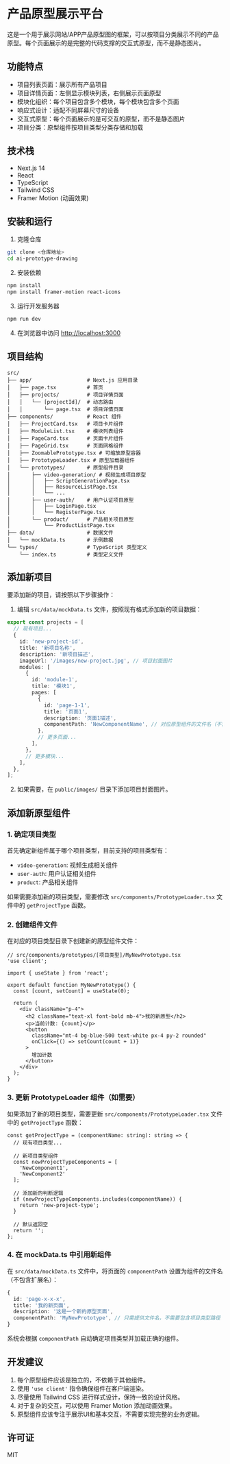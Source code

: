 # 产品原型展示平台

这是一个用于展示网站/APP产品原型图的框架，可以按项目分类展示不同的产品原型。每个页面展示的是完整的代码支撑的交互式原型，而不是静态图片。

## 功能特点

- 项目列表页面：展示所有产品项目
- 项目详情页面：左侧显示模块列表，右侧展示页面原型
- 模块化组织：每个项目包含多个模块，每个模块包含多个页面
- 响应式设计：适配不同屏幕尺寸的设备
- 交互式原型：每个页面展示的是可交互的原型，而不是静态图片
- 项目分类：原型组件按项目类型分类存储和加载

## 技术栈

- Next.js 14
- React
- TypeScript
- Tailwind CSS
- Framer Motion (动画效果)

## 安装和运行

1. 克隆仓库

```bash
git clone <仓库地址>
cd ai-prototype-drawing
```

2. 安装依赖

```bash
npm install
npm install framer-motion react-icons
```

3. 运行开发服务器

```bash
npm run dev
```

4. 在浏览器中访问 [http://localhost:3000](http://localhost:3000)

## 项目结构

```
src/
├── app/                  # Next.js 应用目录
│   ├── page.tsx          # 首页
│   ├── projects/         # 项目详情页面
│   │   └── [projectId]/  # 动态路由
│   │       └── page.tsx  # 项目详情页面
├── components/           # React 组件
│   ├── ProjectCard.tsx   # 项目卡片组件
│   ├── ModuleList.tsx    # 模块列表组件
│   ├── PageCard.tsx      # 页面卡片组件
│   ├── PageGrid.tsx      # 页面网格组件
│   ├── ZoomablePrototype.tsx # 可缩放原型容器
│   ├── PrototypeLoader.tsx # 原型加载器组件
│   └── prototypes/       # 原型组件目录
│       ├── video-generation/ # 视频生成项目原型
│       │   ├── ScriptGenerationPage.tsx
│       │   ├── ResourceListPage.tsx
│       │   └── ...
│       ├── user-auth/    # 用户认证项目原型
│       │   ├── LoginPage.tsx
│       │   └── RegisterPage.tsx
│       └── product/      # 产品相关项目原型
│           └── ProductListPage.tsx
├── data/                 # 数据文件
│   └── mockData.ts       # 示例数据
└── types/                # TypeScript 类型定义
    └── index.ts          # 类型定义文件
```

## 添加新项目

要添加新的项目，请按照以下步骤操作：

1. 编辑 `src/data/mockData.ts` 文件，按照现有格式添加新的项目数据：

```ts
export const projects = [
  // 现有项目...
  {
    id: 'new-project-id',
    title: '新项目名称',
    description: '新项目描述',
    imageUrl: '/images/new-project.jpg', // 项目封面图片
    modules: [
      {
        id: 'module-1',
        title: '模块1',
        pages: [
          {
            id: 'page-1-1',
            title: '页面1',
            description: '页面1描述',
            componentPath: 'NewComponentName', // 对应原型组件的文件名（不含扩展名）
          },
          // 更多页面...
        ],
      },
      // 更多模块...
    ],
  },
];
```

2. 如果需要，在 `public/images/` 目录下添加项目封面图片。

## 添加新原型组件

### 1. 确定项目类型

首先确定新组件属于哪个项目类型，目前支持的项目类型有：

- `video-generation`: 视频生成相关组件
- `user-auth`: 用户认证相关组件
- `product`: 产品相关组件

如果需要添加新的项目类型，需要修改 `src/components/PrototypeLoader.tsx` 文件中的 `getProjectType` 函数。

### 2. 创建组件文件

在对应的项目类型目录下创建新的原型组件文件：

```tsx
// src/components/prototypes/[项目类型]/MyNewPrototype.tsx
'use client';

import { useState } from 'react';

export default function MyNewPrototype() {
  const [count, setCount] = useState(0);

  return (
    <div className="p-4">
      <h2 className="text-xl font-bold mb-4">我的新原型</h2>
      <p>当前计数: {count}</p>
      <button 
        className="mt-4 bg-blue-500 text-white px-4 py-2 rounded"
        onClick={() => setCount(count + 1)}
      >
        增加计数
      </button>
    </div>
  );
}
```

### 3. 更新 PrototypeLoader 组件（如需要）

如果添加了新的项目类型，需要更新 `src/components/PrototypeLoader.tsx` 文件中的 `getProjectType` 函数：

```tsx
const getProjectType = (componentName: string): string => {
  // 现有项目类型...
  
  // 新项目类型组件
  const newProjectTypeComponents = [
    'NewComponent1',
    'NewComponent2'
  ];
  
  // 添加新的判断逻辑
  if (newProjectTypeComponents.includes(componentName)) {
    return 'new-project-type';
  }
  
  // 默认返回空
  return '';
};
```

### 4. 在 mockData.ts 中引用新组件

在 `src/data/mockData.ts` 文件中，将页面的 `componentPath` 设置为组件的文件名（不包含扩展名）：

```ts
{
  id: 'page-x-x-x',
  title: '我的新页面',
  description: '这是一个新的原型页面',
  componentPath: 'MyNewPrototype', // 只需提供文件名，不需要包含项目类型路径
}
```

系统会根据 `componentPath` 自动确定项目类型并加载正确的组件。

## 开发建议

1. 每个原型组件应该是独立的，不依赖于其他组件。
2. 使用 `'use client'` 指令确保组件在客户端渲染。
3. 尽量使用 Tailwind CSS 进行样式设计，保持一致的设计风格。
4. 对于复杂的交互，可以使用 Framer Motion 添加动画效果。
5. 原型组件应该专注于展示UI和基本交互，不需要实现完整的业务逻辑。

## 许可证

MIT
